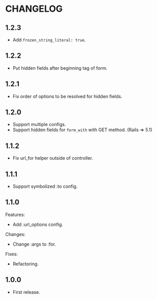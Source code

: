 # CHANGELOG

## 1.2.3

* Add `frozen_string_literal: true`.

## 1.2.2

* Put hidden fields after beginning tag of form.

## 1.2.1

* Fix order of options to be resolved for hidden fields.

## 1.2.0

* Support multiple configs.
* Support hidden fields for `form_with` with GET method. (Rails => 5.1)

## 1.1.2

* Fix url_for helper outside of controller.

## 1.1.1

* Support symbolized :to config.

## 1.1.0

Features:

* Add :url_options config.

Changes:

* Change :args to :for.

Fixes:

* Refactoring.

## 1.0.0

* First release.
